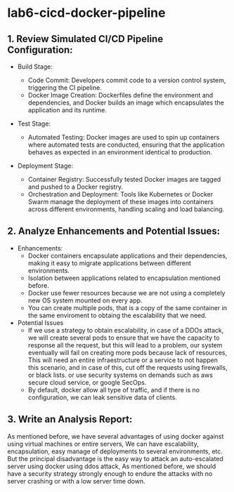 # lab6-cicd-docker-pipeline

## 1. Review Simulated CI/CD Pipeline Configuration:


* Build Stage:
    * Code Commit: Developers commit code to a version control system, triggering the CI pipeline.
    * Docker Image Creation: Dockerfiles define the environment and dependencies, and Docker builds an image which encapsulates the application and its runtime.
      
* Test Stage:
    * Automated Testing: Docker images are used to spin up containers where automated tests are conducted, ensuring that the application behaves as expected in an environment identical to production.

* Deployment Stage:
    * Container Registry: Successfully tested Docker images are tagged and pushed to a Docker registry.
    * Orchestration and Deployment: Tools like Kubernetes or Docker Swarm manage the deployment of these images into containers across different environments, handling scaling and load balancing.


## 2. Analyze Enhancements and Potential Issues:

* Enhancements:
     * Docker containers encapsulate applications and their dependencies, making it easy to migrate applications between different environments.
     * Isolation between applications related to encapsulation mentioned before.
     * Docker use fewer resources because we are not using a completely new OS system mounted on every app.
     * You can create multiple pods, that is a copy of the same container in the same enviroment to obtaing the escalability that we need.
* Potential Issues
     * If we use a strategy to obtain escalability, in case of a DDOs attack, we will create several pods to ensure that we have the capacity to response all the request, but this will lead to a problem, our system eventually will fail on creating more pods because lack of resources, This will need an entire infraestructure or a service to not happen this scenario, and in case of this, cut off the requests using firewalls, or black lists. or use security systems on demands such as aws secure cloud service, or google SecOps.
     * By default, docker allow all type of traffic, and if there is no configuration, we can leak sensitive data of clients. 


## 3. Write an Analysis Report:
As mentioned before, we have several advantages of using docker against using virtual machines or entire servers, We can have escalability, encapsulation, easy manage of deployments to several environments, etc. But the principal disadvantage is the easy way to attack an auto-escalated server using docker using ddos attack, As mentioned before, we should have a security strategy strongly enough to endure the attacks with no server crashing or with a low server time down.
